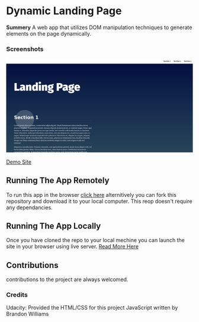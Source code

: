 # Dynamic Landing Page

**Summery**
A web app that utilizes DOM manipulation techniques to generate elements on the page dynamically.
### Screenshots
![Screenshot](./css/assets/Screenshot%202023-04-03%20at%2010-47-04%20Manipulating%20the%20DOM.png)

[Demo Site](https://www.awesomescreenshot.com/video/16190513?key=ed87c52b7e1ab1d235124227a67674f8)
## Running The App Remotely
To run this app in the browser [click here](https://brandonawilliams1.github.io/dynamicLandinPage/) alternitively you can fork this repository and download it to your local computer. This reop doesn't require any dependancies.
## Running The App Locally
Once you have cloned the repo to your local mechine you can launch the site in your browser using live server. [Read More Here](https://docs.github.com/en/repositories/creating-and-managing-repositories/cloning-a-repository)
## Contributions
contributions to the project are always welcomed.
### Credits
Udacity: Provided the HTML/CSS for this project
JavaScript written by Brandon Williams